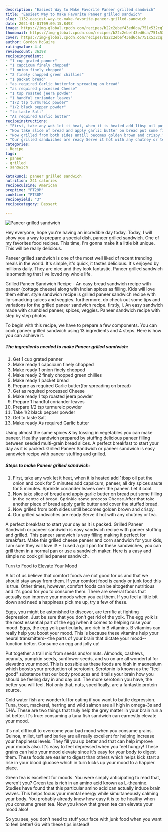 ```yaml
---
description: "Easiest Way to Make Favorite Paneer grilled sandwich"
title: "Easiest Way to Make Favorite Paneer grilled sandwich"
slug: 1132-easiest-way-to-make-favorite-paneer-grilled-sandwich
date: 2021-01-01T09:09:15.849Z
image: https://img-global.cpcdn.com/recipes/b22c2ebef43ed6ca/751x532cq70/paneer-grilled-sandwich-recipe-main-photo.jpg
thumbnail: https://img-global.cpcdn.com/recipes/b22c2ebef43ed6ca/751x532cq70/paneer-grilled-sandwich-recipe-main-photo.jpg
cover: https://img-global.cpcdn.com/recipes/b22c2ebef43ed6ca/751x532cq70/paneer-grilled-sandwich-recipe-main-photo.jpg
author: Gordon McGuire
ratingvalue: 4.4
reviewcount: 36398
recipeingredient:
- "1 cup grated panner"
- "1 capcicum finely chopped"
- "1 onion finely chopped"
- "2 finely chopped green chillies"
- "1 packet bread"
- "as required Garlic butterfor spreading on bread"
- "as required processed Cheese"
- "1 tsp roasted jeera powder"
- "1 handful coriander leaves"
- "1/2 tsp turmureic powder"
- "1/2 black pepper powder"
- "to taste Salt"
- "As required Garlic butter"
recipeinstructions:
- "First, take any wok let it heat, when it is heated add 1tbsp oil put the onion and cook for 5 minutes add capsicum, paneer, all dry spices saute for 5 minutes. Sprinkle coriander leaves over the paneer. Let it cool."
- "Now take slice of bread and apply garlic butter on bread put some filling in the centre of bread. Sprinkle some process Cheese.After that take another piece of bread apply garlic butter and cover the stuffed bread."
- "Now grilled from both sides untill becomes golden brown and crispy."
- "Our grilled sandwiches are ready Serve it hot with any chutney or tea."
categories:
- Recipe
tags:
- paneer
- grilled
- sandwich

katakunci: paneer grilled sandwich 
nutrition: 241 calories
recipecuisine: American
preptime: "PT29M"
cooktime: "PT30M"
recipeyield: "3"
recipecategory: Dessert

---
```



![Paneer grilled sandwich](https://img-global.cpcdn.com/recipes/b22c2ebef43ed6ca/751x532cq70/paneer-grilled-sandwich-recipe-main-photo.jpg)

Hey everyone, hope you're having an incredible day today. Today, I will show you a way to prepare a special dish, paneer grilled sandwich. One of my favorites food recipes. This time, I'm gonna make it a little bit unique. This will be really delicious.

Paneer grilled sandwich is one of the most well liked of recent trending meals in the world. It's simple, it's quick, it tastes delicious. It's enjoyed by millions daily. They are nice and they look fantastic. Paneer grilled sandwich is something that I've loved my whole life.

Grilled Paneer Sandwich Recipe - An easy bread sandwich recipe with paneer (cottage cheese) along with Indian spices as filling. Kids will love them either. style sandwich recipe is grilled paneer sandwich recipe with lip-smacking spices and veggies. furthermore, do check out some tips and variations for the grilled paneer sandwich recipe. firstly, i. An easy sandwich made with crumbled paneer, spices, veggies. Paneer sandwich recipe with step by step photos.


To begin with this recipe, we have to prepare a few components. You can cook paneer grilled sandwich using 13 ingredients and 4 steps. Here is how you can achieve it.

<!--inarticleads1-->

##### The ingredients needed to make Paneer grilled sandwich:

1. Get 1 cup grated panner
1. Make ready 1 capcicum finely chopped
1. Make ready 1 onion finely chopped
1. Make ready 2 finely chopped green chillies
1. Make ready 1 packet bread
1. Prepare as required Garlic butter(for spreading on bread)
1. Get as required processed Cheese
1. Make ready 1 tsp roasted jeera powder
1. Prepare 1 handful coriander leaves
1. Prepare 1/2 tsp turmureic powder
1. Take 1/2 black pepper powder
1. Get to taste Salt
1. Make ready As required Garlic butter


Using almost the same spices &amp; by tossing in vegetables you can make paneer. Healthy sandwich prepared by stuffing delicious paneer filling between seeded multi-grain bread slices. A perfect breakfast to start your day as it is packed. Grilled Paneer Sandwich or paneer sandwich is easy sandwich recipe with paneer stuffing and grilled. 

<!--inarticleads2-->

##### Steps to make Paneer grilled sandwich:

1. First, take any wok let it heat, when it is heated add 1tbsp oil put the onion and cook for 5 minutes add capsicum, paneer, all dry spices saute for 5 minutes. Sprinkle coriander leaves over the paneer. Let it cool.
1. Now take slice of bread and apply garlic butter on bread put some filling in the centre of bread. Sprinkle some process Cheese.After that take another piece of bread apply garlic butter and cover the stuffed bread.
1. Now grilled from both sides untill becomes golden brown and crispy.
1. Our grilled sandwiches are ready Serve it hot with any chutney or tea.


A perfect breakfast to start your day as it is packed. Grilled Paneer Sandwich or paneer sandwich is easy sandwich recipe with paneer stuffing and grilled. This paneer sandwich is very filling making it perfect for breakfast. Make this grilled cheese paneer and corn sandwich for your kids, I am sure they will love it! * I used a grill pan for these sandwiches, you can grill them in a normal pan or use a sandwich maker. Here is a easy and simple no cook grilled paneer sandwich. 

Turn to Food to Elevate Your Mood


A lot of us believe that comfort foods are not good for us and that we should stay away from them. If your comfort food is candy or junk food this is true. Other times, however, comfort foods can be altogether nutritious and it's good for you to consume them. There are several foods that actually can improve your moods when you eat them. If you feel a little bit down and need a happiness pick me up, try a few of these.

Eggs, you might be astonished to discover, are terrific at fighting depression. Just be sure that you don't get rid of the yolk. The egg yolk is the most essential part of the egg iwhen it comes to helping raise your mood. Eggs, the egg yolk particularly, are rich in B vitamins. B vitamins can really help you boost your mood. This is because these vitamins help your neural transmitters--the parts of your brain that dictate your mood--function better. Consume an egg and jolly up!

Put together a trail mix from seeds and/or nuts. Almonds, cashews, peanuts, pumpkin seeds, sunflower seeds, and so on are all wonderful for elevating your mood. This is possible as these foods are high in magnesium which boosts your production of serotonin. Serotonin is known as the "feel good" substance that our body produces and it tells your brain how you should be feeling day in and day out. The more serotonin you have, the better you will feel. Not only that, nuts, specifically, are a fantastic protein source.

Cold water fish are wonderful for eating if you want to battle depression. Tuna, trout, mackerel, herring and wild salmon are all high in omega-3s and DHA. These are two things that truly help the grey matter in your brain run a lot better. It's true: consuming a tuna fish sandwich can earnestly elevate your mood. 

It's not difficult to overcome your bad mood when you consume grains. Quinoa, millet, teff and barley are all really excellent for helping increase your happiness levels. They fill you up better and that can help improve your moods also. It's easy to feel depressed when you feel hungry! These grains can help your mood elevate since it's easy for your body to digest them. These foods are easier to digest than others which helps kick start a rise in your blood glucose which in turn kicks up your mood to a happier place.

Green tea is excellent for moods. You were simply anticipating to read that, weren't you? Green tea is rich in an amino acid known as L-theanine. Studies have found that this particular amino acid can actually induce brain waves. This helps focus your mental energy while simultaneously calming your body. You probably already knew how easy it is to be healthy when you consume green tea. Now you know that green tea can elevate your mood also!

So you see, you don't need to stuff your face with junk food when you want to feel better! Go  with  these tips  instead!

